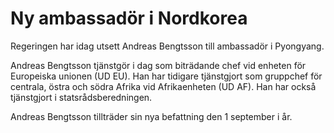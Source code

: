 # Ny ambassadör i Nordkorea

Regeringen har idag utsett Andreas Bengtsson till ambassadör i Pyongyang.

Andreas Bengtsson tjänstgör i dag som biträdande chef vid enheten för Europeiska unionen (UD EU). Han har tidigare tjänstgjort som gruppchef för centrala, östra och södra Afrika vid Afrikaenheten (UD AF). Han har också tjänstgjort i statsrådsberedningen.

Andreas Bengtsson tillträder sin nya befattning den 1 september i år.
